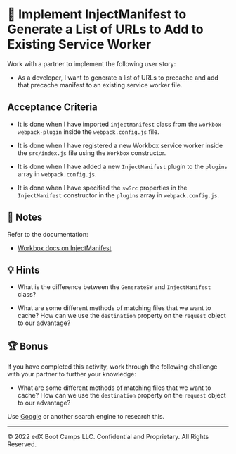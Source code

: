 # 📖 Implement InjectManifest to Generate a List of URLs to Add to Existing Service Worker

Work with a partner to implement the following user story:

* As a developer, I want to generate a list of URLs to precache and add that precache manifest to an existing service worker file.

## Acceptance Criteria

* It is done when I have imported `injectManifest` class from the `workbox-webpack-plugin` inside the `webpack.config.js` file.

* It is done when I have registered a new Workbox service worker inside the `src/index.js` file using the `Workbox` constructor.

* It is done when I have added a new `InjectManifest` plugin to the `plugins` array in `webpack.config.js`.

* It is done when I have specified the `swSrc` properties in the `InjectManifest` constructor in the `plugins` array in `webpack.config.js`.

## 📝 Notes

Refer to the documentation:

* [Workbox docs on InjectManifest](https://developers.google.com/web/tools/workbox/modules/workbox-webpack-plugin#injectmanifest_plugin)

## 💡 Hints

* What is the difference between the `GenerateSW` and `InjectManifest` class?

* What are some different methods of matching files that we want to cache? How can we use the `destination` property on the `request` object to our advantage?

## 🏆 Bonus

If you have completed this activity, work through the following challenge with your partner to further your knowledge:

* What are some different methods of matching files that we want to cache? How can we use the `destination` property on the `request` object to our advantage?

Use [Google](https://www.google.com) or another search engine to research this.

---
© 2022 edX Boot Camps LLC. Confidential and Proprietary. All Rights Reserved.
